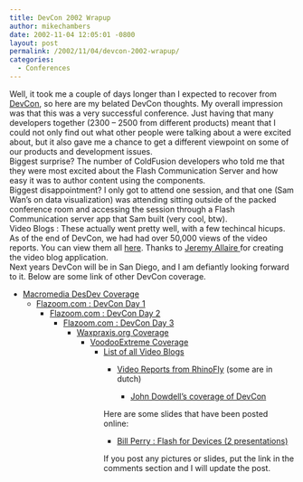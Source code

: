 ```yaml
---
title: DevCon 2002 Wrapup
author: mikechambers
date: 2002-11-04 12:05:01 -0800
layout: post
permalink: /2002/11/04/devcon-2002-wrapup/
categories:
  - Conferences
---
```



Well, it took me a couple of days longer than I expected to recover from [DevCon][1], so here are my belated DevCon thoughts. My overall impression was that this was a very successful conference. Just having that many developers together (2300 &#8211; 2500 from different products) meant that I could not only find out what other people were talking about a were excited about, but it also gave me a chance to get a different viewpoint on some of our products and development issues.  
Biggest surprise? The number of ColdFusion developers who told me that they were most excited about the Flash Communication Server and how easy it was to author content using the components.  
Biggest disappointment? I only got to attend one session, and that one (Sam Wan&#8217;s on data visualization) was attending sitting outside of the packed conference room and accessing the session through a Flash Communication server app that Sam built (very cool, btw).  
Video Blogs : These actually went pretty well, with a few techincal hicups. As of the end of DevCon, we had had over 50,000 views of the video reports. You can view them all [here][2]. Thanks to [Jeremy Allaire ][3]for creating the video blog application.  
Next years DevCon will be in San Diego, and I am defiantly looking forward to it. Below are some link of other DevCon coverage.  
  
*   [Macromedia DesDev Coverage][1]  
    *   [Flazoom.com : DevCon Day 1][4]  
        *   [Flazoom.com : DevCon Day 2][5]  
            *   [Flazoom.com : DevCon Day 3][6]  
                *   [Waxpraxis.org Coverage][7]  
                    *   [VoodooExtreme Coverage][8]  
                        *   [List of all Video Blogs][2]  
                            *   [Video Reports from RhinoFly][9] (some are in dutch)  
                                *   [John Dowdell&#8217;s coverage of DevCon][10]</UL>
                                  
                                Here are some slides that have been posted online:  
                                  
                                *   [Bill Perry : Flash for Devices (2 presentations)][11]
                                  
                                If you post any pictures or slides, put the link in the comments section and I will update the post.</p>

 [1]: http://www.macromedia.com/desdev/devcon2002/
 [2]: http://bilbo.macromedia.com/devconblog/blogitems.cfm
 [3]: http://radio.weblogs.com/0113297/2002/10/31.html#a70
 [4]: http://www.flazoom.com/cooler/1036089135,75755,.shtml
 [5]: http://www.flazoom.com/cooler/1036187879,22955,.shtml
 [6]: http://www.flazoom.com/cooler/1036350932,60393,.shtml
 [7]: http://www.waxpraxis.org
 [8]: http://www.flashvoodoo.com/weblog.php
 [9]: http://mx.rhinofly.nl/devcon2002
 [10]: http://jdmx.blogspot.com/
 [11]: http://www.pocketpcflash.net/devcon/
